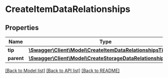 # CreateItemDataRelationships

## Properties
Name | Type | Description | Notes
------------ | ------------- | ------------- | -------------
**tip** | [**\Swagger\Client\Model\CreateItemDataRelationshipsTip**](CreateItemDataRelationshipsTip.md) |  | [optional] 
**parent** | [**\Swagger\Client\Model\CreateStorageDataRelationshipsTarget**](CreateStorageDataRelationshipsTarget.md) |  | [optional] 

[[Back to Model list]](../README.md#documentation-for-models) [[Back to API list]](../README.md#documentation-for-api-endpoints) [[Back to README]](../README.md)


